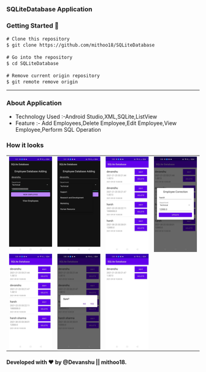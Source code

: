 ### SQLiteDatabase Application

### Getting Started 🚀

```
# Clone this repository
$ git clone https://github.com/mithoo18/SQLiteDatabase

# Go into the repository
$ cd SQLiteDatabase

# Remove current origin repository
$ git remote remove origin
```

---
### About Application

- Technology Used :-Android Studio,XML,SQLite,ListView
- Feature :- Add Employees,Delete Employee,Edit Employee,View Employee,Perform SQL Operation

### How it looks 
<table>
<tr>
  <td><img align="left" src="https://github.com/mithoo18/SQLiteDatabase/blob/master/gitimg/1.jpg" alt="1 Img" /></td>
  <td><img align="right" src="https://github.com/mithoo18/SQLiteDatabase/blob/master/gitimg/2.jpg" alt="2 Img" /></td>
  <td><img align="left" src="https://github.com/mithoo18/SQLiteDatabase/blob/master/gitimg/3.jpg" alt="3 Img" /></td>
  <td><img align="right" src="https://github.com/mithoo18/SQLiteDatabase/blob/master/gitimg/4.jpg" alt="4 Img" /></td>
</tr>
<tr>
  <td><img align="left" src="https://github.com/mithoo18/SQLiteDatabase/blob/master/gitimg/5.jpg" alt="5 Img" /></td>
  <td><img align="right" src="https://github.com/mithoo18/SQLiteDatabase/blob/master/gitimg/6.jpg" alt="6 Img" /></td>
  <td><img align="left" src="https://github.com/mithoo18/SQLiteDatabase/blob/master/gitimg/7.jpg" alt="7 Img" /></td> 
 </tr>
</table>


#### Developed with ❤ by @Devanshu || mithoo18.
